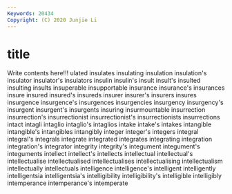 ```yaml
---
Keywords: 20434
Copyright: (C) 2020 Junjie Li
---
```


# title

Write contents here!!!
ulated 
insulates
insulating 
insulation 
insulation's 
insulator 
insulator's 
insulators 
insulin 
insulin's 
insult 
insult's
insulted 
insulting 
insults 
insuperable 
insupportable 
insurance 
insurance's 
insurances 
insure 
insured
insured's 
insureds 
insurer 
insurer's 
insurers 
insures 
insurgence 
insurgence's 
insurgences 
insurgencies
insurgency 
insurgency's 
insurgent 
insurgent's 
insurgents 
insuring 
insurmountable 
insurrection 
insurrection's 
insurrectionist
insurrectionist's 
insurrectionists 
insurrections 
intact 
intagli 
intaglio 
intaglio's 
intaglios 
intake 
intake's
intakes 
intangible 
intangible's 
intangibles 
intangibly 
integer 
integer's 
integers 
integral 
integral's
integrals 
integrate 
integrated 
integrates 
integrating 
integration 
integration's 
integrator 
integrity 
integrity's
integument 
integument's 
integuments 
intellect 
intellect's 
intellects 
intellectual 
intellectual's 
intellectualise 
intellectualised
intellectualises 
intellectualising 
intellectualism 
intellectually 
intellectuals 
intelligence 
intelligence's 
intelligent 
intelligently 
intelligentsia
intelligentsia's 
intelligibility 
intelligibility's 
intelligible 
intelligibly 
intemperance 
intemperance's 
intemperate 
